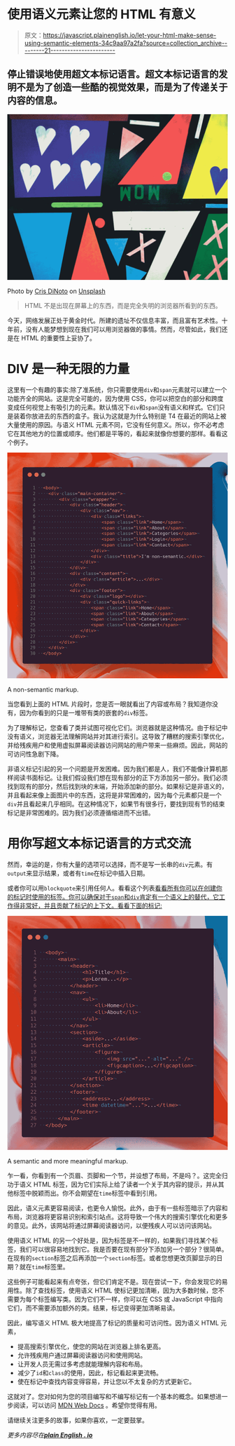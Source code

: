 # 使用语义元素让您的 HTML 有意义

> 原文：<https://javascript.plainenglish.io/let-your-html-make-sense-using-semantic-elements-34c9aa97a2fa?source=collection_archive---------21----------------------->

## 停止错误地使用超文本标记语言。超文本标记语言的发明不是为了创造一些酷的视觉效果，而是为了传递关于内容的信息。

![](img/0414f57d98afc8e665f647444bf8cefd.png)

Photo by [Cris DiNoto](https://unsplash.com/@crisdinoto?utm_source=medium&utm_medium=referral) on [Unsplash](https://unsplash.com?utm_source=medium&utm_medium=referral)

> HTML 不是出现在屏幕上的东西，而是完全失明的浏览器所看到的东西。

今天，网络发展正处于黄金时代。所建的遗址不仅信息丰富，而且富有艺术性。十年前，没有人能梦想到现在我们可以用浏览器做的事情。然而，尽管如此，我们还是在 HTML 的重要性上妥协了。

# DIV 是一种无限的力量

这里有一个有趣的事实:除了准系统，你只需要使用`div`和`span`元素就可以建立一个功能齐全的网站。这是完全可能的，因为使用 CSS，你可以把空白的部分和跨度变成任何视觉上有吸引力的元素。默认情况下`div`和`span`没有语义和样式。它们只是装着你放进去的东西的盒子。我认为这就是为什么特别是 T4 在最近的网站上被大量使用的原因。与语义 HTML 元素不同，它没有任何意义。所以，你不必考虑它在其他地方的位置或顺序。他们都是平等的，看起来就像你想要的那样。看看这个例子。

![](img/9dd282883eb8919fe793cece53978180.png)

A non-semantic markup.

当您看到上面的 HTML 片段时，您是否一眼就看出了内容或布局？我知道你没有，因为你看到的只是一堆带有类的嵌套的`div`标签。

为了理解标记，您查看了类并试图可视化它们。浏览器就是这种情况。由于标记中没有语义，浏览器无法理解网站并对其进行索引。这导致了糟糕的搜索引擎优化，并给残疾用户和使用虚拟屏幕阅读器访问网站的用户带来一些麻烦。因此，网站的可访问性急剧下降。

非语义标记引起的另一个问题是开发困难。因为我们都是人，我们不能像计算机那样阅读书面标记。让我们假设我们想在现有部分的正下方添加另一部分。我们必须找到现有的部分，然后找到块的末端，开始添加新的部分。如果标记是非语义的，并且看起来像上面图片中的东西，这将是非常困难的，因为每个元素都只是一个`div`并且看起来几乎相同。在这种情况下，如果节有很多行，要找到现有节的结束标记是非常困难的。因为我们必须遵循缩进而不出错。

# 用你写超文本标记语言的方式交流

然而，幸运的是，你有大量的选项可以选择，而不是写一长串的`div`元素。有`output`来显示结果，或者有`time`在标记中插入日期。

或者你可以用`blockquote`来引用任何人。看看这个列表[看看所有你可以在创建你的标记时使用的标签。你可以确保对于`span`和`div`肯定有一个语义上的替代，它工作得非常好，并且贡献了标记的上下文。看看下面的标记:](https://www.w3schools.com/tags/default.asp)

![](img/e791ec265f5b5778acfe7cf4e3ed942a.png)

A semantic and more meaningful markup.

乍一看，你看到有一个页眉、页脚和一个节，并设想了布局，不是吗？。这完全归功于语义 HTML 标签，因为它们实际上给了读者一个关于其内容的提示，并从其他标签中脱颖而出。你不会期望在`time`标签中看到引用。

因此，语义元素更容易阅读，也更令人愉悦。此外，由于有一些标签暗示了内容和布局，浏览器将更容易识别和索引站点。这将导致一个伟大的搜索引擎优化和更多的意见。此外，该网站将通过屏幕阅读器访问，以便残疾人可以访问该网站。

使用语义 HTML 的另一个好处是，因为标签是不一样的，如果我们寻找某个标签，我们可以很容易地找到它。我是否要在现有部分下添加另一个部分？很简单。在现有的`section`标签之后再添加一个`section`标签。或者您想更改页脚显示的日期？就在`time`标签里。

这些例子可能看起来有点夸张，但它们肯定不是。现在尝试一下，你会发现它的易用性。除了查找标签，使用语义 HTML 使标记更加清晰，因为大多数时候，您不需要为每个标签编写类。因为它们不一样，你可以在 CSS 或 JavaScript 中指向它们，而不需要添加额外的类。结果，标记变得更加清晰易读。

因此，编写语义 HTML 极大地提高了标记的质量和可访问性。因为语义 HTML 元素，

*   提高搜索引擎优化，使您的网站在浏览器上排名更高。
*   允许残疾用户通过屏幕阅读器访问和使用网站。
*   让开发人员无需过多考虑就能理解内容和布局。
*   减少了`id`和`class`的使用，因此，标记看起来更流畅。
*   使在标记中查找内容变得容易，并让您以不太复杂的方式更新它。

这就对了。您对如何为您的项目编写和不编写标记有一个基本的概念。如果想进一步阅读，可以访问 [MDN Web Docs](https://developer.mozilla.org/en-US/docs/Glossary/Semantics) 。希望你觉得有用。

请继续关注更多的故事，如果你喜欢，一定要鼓掌。

*更多内容尽在*[***plain English . io***](http://plainenglish.io/)